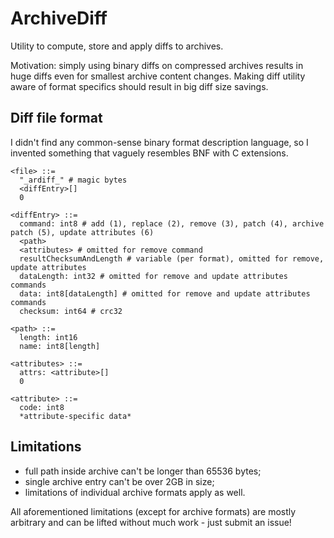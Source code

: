 ArchiveDiff
===========

Utility to compute, store and apply diffs to archives.

Motivation: simply using binary diffs on compressed archives results in huge diffs
even for smallest archive content changes. Making diff utility aware of format
specifics should result in big diff size savings.

Diff file format
----------------

I didn't find any common-sense binary format description language,
so I invented something that vaguely resembles BNF with C extensions.

```
<file> ::=
  "_ardiff_" # magic bytes
  <diffEntry>[]
  0

<diffEntry> ::=
  command: int8 # add (1), replace (2), remove (3), patch (4), archive patch (5), update attributes (6)
  <path>
  <attributes> # omitted for remove command
  resultChecksumAndLength # variable (per format), omitted for remove, update attributes
  dataLength: int32 # omitted for remove and update attributes commands
  data: int8[dataLength] # omitted for remove and update attributes commands
  checksum: int64 # crc32

<path> ::=
  length: int16
  name: int8[length]

<attributes> ::=
  attrs: <attribute>[]
  0

<attribute> ::=
  code: int8
  *attribute-specific data*
```

Limitations
-----------

* full path inside archive can't be longer than 65536 bytes;
* single archive entry can't be over 2GB in size;
* limitations of individual archive formats apply as well.

All aforementioned limitations (except for archive formats) are mostly arbitrary
and can be lifted without much work - just submit an issue!